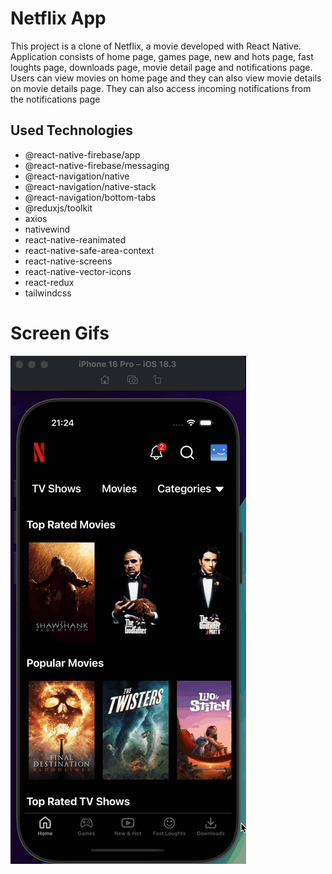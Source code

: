 <h1>Netflix App</h1>

<p>This project is a clone of Netflix, a movie developed with React Native. Application consists of home page, games page, new and hots page, fast loughts page, downloads page, movie detail page and notifications page. Users can view movies on home page and they can also view movie details on movie details page. They can also access incoming notifications from the notifications page</p>

<h2>Used Technologies</h2>

<ul>

<li>@react-native-firebase/app</li>
<li>@react-native-firebase/messaging</li>
<li>@react-navigation/native</li>
<li>@react-navigation/native-stack</li>
<li>@react-navigation/bottom-tabs</li>
<li>@reduxjs/toolkit</li>
<li>axios</li>
<li>nativewind</li>
<li>react-native-reanimated</li>
<li>react-native-safe-area-context</li>
<li>react-native-screens</li>
<li>react-native-vector-icons</li>
<li>react-redux</li>
<li>tailwindcss</li>

</ul>

<h1>Screen Gifs</h1>

<img src="./screen-gifs/gif.gif" />
